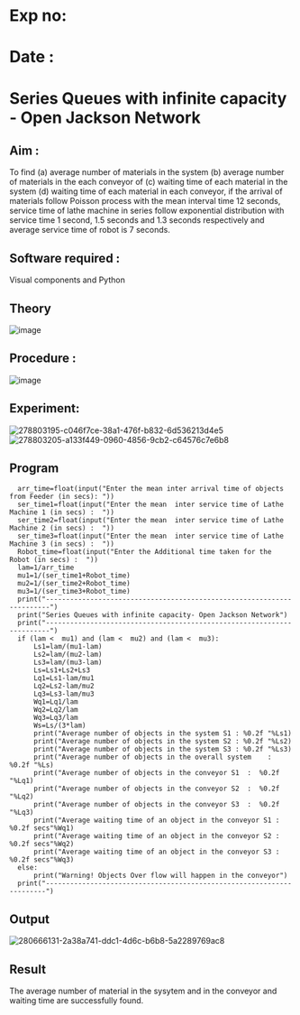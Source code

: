# Exp no:
# Date :
# Series Queues with infinite capacity - Open Jackson Network

## Aim :
To find (a) average number of materials in the system (b) average number of materials in the each conveyor of (c) waiting time of each material in the system (d) waiting time of each material in each conveyor, if the arrival  of materials follow Poisson process with the mean interval time 12 seconds, service time of  lathe machine in series follow exponential distribution  with service time  1 second, 1.5 seconds and 1.3 seconds respectively and average service time of robot is 7 seconds.

## Software required :
Visual components and Python

## Theory

![image](https://user-images.githubusercontent.com/103921593/203239736-7b81f599-71a8-4ae7-b63e-5d98acd9ea54.png)


## Procedure :

![image](https://user-images.githubusercontent.com/103921593/203239789-bc870dce-6727-487b-a0e2-4fc3f5114889.png)


## Experiment:
![278803195-c046f7ce-38a1-476f-b832-6d536213d4e5](https://github.com/user-attachments/assets/25cd42e9-24bd-4b3b-adf9-046bec8cb94b)
![278803205-a133f449-0960-4856-9cb2-c64576c7e6b8](https://github.com/user-attachments/assets/a59e1a03-cf80-4a73-b317-983d9f1eb13d)


## Program
      arr_time=float(input("Enter the mean inter arrival time of objects from Feeder (in secs): "))
      ser_time1=float(input("Enter the mean  inter service time of Lathe Machine 1 (in secs) :  "))
      ser_time2=float(input("Enter the mean  inter service time of Lathe Machine 2 (in secs) :  "))
      ser_time3=float(input("Enter the mean  inter service time of Lathe Machine 3 (in secs) :  "))
      Robot_time=float(input("Enter the Additional time taken for the Robot (in secs) :  "))
      lam=1/arr_time
      mu1=1/(ser_time1+Robot_time)
      mu2=1/(ser_time2+Robot_time)
      mu3=1/(ser_time3+Robot_time)
      print("-----------------------------------------------------------------------")
      print("Series Queues with infinite capacity- Open Jackson Network")
      print("-----------------------------------------------------------------------")
      if (lam <  mu1) and (lam <  mu2) and (lam <  mu3):
          Ls1=lam/(mu1-lam)
          Ls2=lam/(mu2-lam)
          Ls3=lam/(mu3-lam)
          Ls=Ls1+Ls2+Ls3
          Lq1=Ls1-lam/mu1
          Lq2=Ls2-lam/mu2
          Lq3=Ls3-lam/mu3
          Wq1=Lq1/lam
          Wq2=Lq2/lam
          Wq3=Lq3/lam
          Ws=Ls/(3*lam)
          print("Average number of objects in the system S1 : %0.2f "%Ls1)
          print("Average number of objects in the system S2 : %0.2f "%Ls2)
          print("Average number of objects in the system S3 : %0.2f "%Ls3)
          print("Average number of objects in the overall system    : %0.2f "%Ls)
          print("Average number of objects in the conveyor S1  :  %0.2f "%Lq1)
          print("Average number of objects in the conveyor S2  :  %0.2f "%Lq2)
          print("Average number of objects in the conveyor S3  :  %0.2f "%Lq3)
          print("Average waiting time of an object in the conveyor S1 : %0.2f secs"%Wq1)
          print("Average waiting time of an object in the conveyor S2 : %0.2f secs"%Wq2)
          print("Average waiting time of an object in the conveyor S3 : %0.2f secs"%Wq3)
      else:
          print("Warning! Objects Over flow will happen in the conveyor")
      print("----------------------------------------------------------------------")

## Output
![280666131-2a38a741-ddc1-4d6c-b6b8-5a2289769ac8](https://github.com/user-attachments/assets/0bf35254-2943-4b1a-94b1-317f69d9cc95)

## Result
The average number of material in the sysytem and in the conveyor and waiting time are successfully found.

